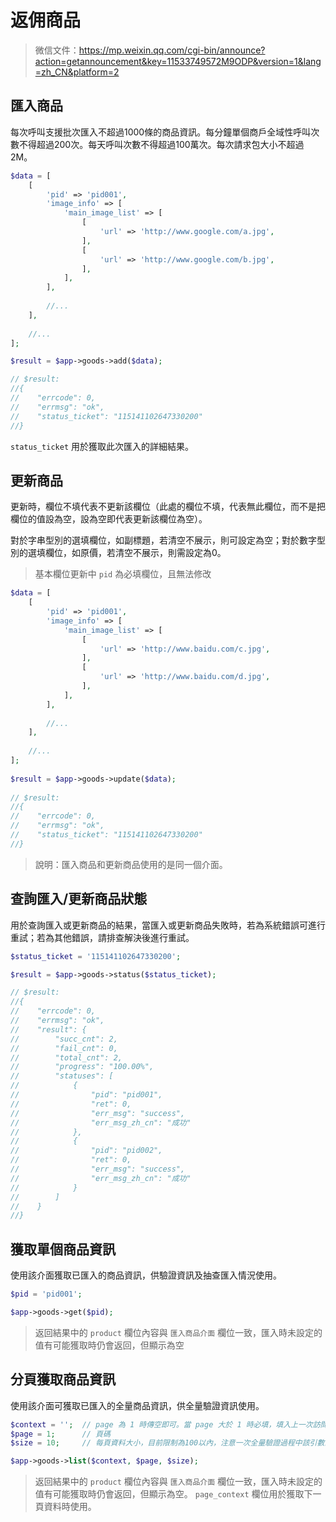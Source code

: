 # 返佣商品

> 微信文件：https://mp.weixin.qq.com/cgi-bin/announce?action=getannouncement&key=11533749572M9ODP&version=1&lang=zh_CN&platform=2

## 匯入商品

每次呼叫支援批次匯入不超過1000條的商品資訊。每分鐘單個商戶全域性呼叫次數不得超過200次。每天呼叫次數不得超過100萬次。每次請求包大小不超過2M。

```php
$data = [
    [
        'pid' => 'pid001',
        'image_info' => [
            'main_image_list' => [
                [
                    'url' => 'http://www.google.com/a.jpg',
                ],
                [
                    'url' => 'http://www.google.com/b.jpg',
                ],
            ],
        ],
        
        //...
    ],
    
    //...
];

$result = $app->goods->add($data);

// $result:
//{
//    "errcode": 0,
//    "errmsg": "ok",
//    "status_ticket": "115141102647330200"
//}
```

`status_ticket` 用於獲取此次匯入的詳細結果。

## 更新商品

更新時，欄位不填代表不更新該欄位（此處的欄位不填，代表無此欄位，而不是把欄位的值設為空，設為空即代表更新該欄位為空）。

對於字串型別的選填欄位，如副標題，若清空不展示，則可設定為空；對於數字型別的選填欄位，如原價，若清空不展示，則需設定為0。

> 基本欄位更新中 `pid` 為必填欄位，且無法修改

```php
$data = [
    [
        'pid' => 'pid001',
        'image_info' => [
            'main_image_list' => [
                [
                    'url' => 'http://www.baidu.com/c.jpg',
                ],
                [
                    'url' => 'http://www.baidu.com/d.jpg',
                ],
            ],
        ],
        
        //...
    ],
    
    //...
];
 
$result = $app->goods->update($data);
 
// $result:
//{
//    "errcode": 0,
//    "errmsg": "ok",
//    "status_ticket": "115141102647330200"
//}
```

> 說明：匯入商品和更新商品使用的是同一個介面。
 
## 查詢匯入/更新商品狀態
 
用於查詢匯入或更新商品的結果，當匯入或更新商品失敗時，若為系統錯誤可進行重試；若為其他錯誤，請排查解決後進行重試。

```php
$status_ticket = '115141102647330200';

$result = $app->goods->status($status_ticket);

// $result:
//{
//    "errcode": 0,
//    "errmsg": "ok",
//    "result": {
//        "succ_cnt": 2,
//        "fail_cnt": 0,
//        "total_cnt": 2,
//        "progress": "100.00%",
//        "statuses": [
//            {
//                "pid": "pid001",
//                "ret": 0,
//                "err_msg": "success",
//                "err_msg_zh_cn": "成功"
//            },
//            {
//                "pid": "pid002",
//                "ret": 0,
//                "err_msg": "success",
//                "err_msg_zh_cn": "成功"
//            }
//        ]
//    }
//}
```

## 獲取單個商品資訊

使用該介面獲取已匯入的商品資訊，供驗證資訊及抽查匯入情況使用。

```php
$pid = 'pid001';

$app->goods->get($pid);
```

> 返回結果中的 `product` 欄位內容與 `匯入商品介面` 欄位一致，匯入時未設定的值有可能獲取時仍會返回，但顯示為空

## 分頁獲取商品資訊

使用該介面可獲取已匯入的全量商品資訊，供全量驗證資訊使用。

```php
$context = '';  // page 為 1 時傳空即可。當 page 大於 1 時必填，填入上一次訪問本介面返回的 page_context。
$page = 1;      // 頁碼
$size = 10;     // 每頁資料大小，目前限制為100以內，注意一次全量驗證過程中該引數的值需保持不變

$app->goods->list($context, $page, $size);
```

> 返回結果中的 `product` 欄位內容與 `匯入商品介面` 欄位一致，匯入時未設定的值有可能獲取時仍會返回，但顯示為空。
> `page_context` 欄位用於獲取下一頁資料時使用。
